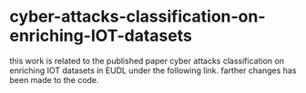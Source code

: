 # cyber-attacks-classification-on-enriching-IOT-datasets
this work is related to the published paper cyber attacks classification on enriching IOT datasets in EUDL under the following link. farther changes has been made to the code.
